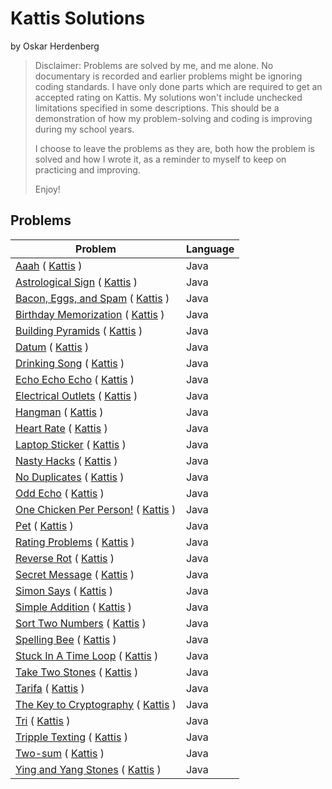 <h1>Kattis Solutions</h1>

by Oskar Herdenberg

>Disclaimer:
>Problems are solved by me, and me alone.
>No documentary is recorded and earlier problems might be ignoring coding standards.
> I have only done parts which are required to get an accepted rating on Kattis. My solutions won't include unchecked limitations specified in some descriptions.
>This should be a demonstration of how my problem-solving and coding is improving during my school years.
>
>I choose to leave the problems as they are, both how the problem is solved and how I wrote it, as a reminder to myself to keep on practicing and improving.
>
>Enjoy!

<H2>Problems</H2>

| Problem                                                                                                                | Language |
|------------------------------------------------------------------------------------------------------------------------|---------|
| [Aaah](src/Aaah.java) ( [Kattis](https://open.kattis.com/problems/aaah) )                                              | Java    |
| [Astrological Sign](src/AstrologicalSign.java) ( [Kattis](https://open.kattis.com/problems/astrologicalsign) )         | Java    |
| [Bacon, Eggs, and Spam](src/BaconEggsSpam.java) ( [Kattis](https://open.kattis.com/problems/baconeggsandspam) )        | Java    |
| [Birthday Memorization](src/BirthdayMemorization.java) ( [Kattis](https://open.kattis.com/problems/fodelsedagsmemorisering) ) | Java    |
| [Building Pyramids](src/BuildingPyramids.java) ( [Kattis](https://open.kattis.com/problems/pyramids) )                 | Java    |
| [Datum](src/Datum.java) ( [Kattis](https://open.kattis.com/problems/datum) )                                           | Java    |
| [Drinking Song](src/DrinkingSong.java) ( [Kattis](https://open.kattis.com/problems/drinkingsong) )                     | Java    |
| [Echo Echo Echo](src/EchoEchoEcho.java) ( [Kattis](https://open.kattis.com/problems/echoechoecho) )                    | Java    |
| [Electrical Outlets](src/ElectricalOutlets.java) ( [Kattis](https://open.kattis.com/problems/electricaloutlets) )      | Java    |
| [Hangman](src/Hangman.java) ( [Kattis](https://open.kattis.com/problems/hangman) )                                     | Java    |
| [Heart Rate](src/HeartRate.java) ( [Kattis](https://open.kattis.com/problems/heartrate) )                              | Java    |
| [Laptop Sticker](src/LaptopSticker.java) ( [Kattis](https://open.kattis.com/problems/laptopsticker) )                  | Java    |
| [Nasty Hacks](src/NastyHacks.java) ( [Kattis](https://open.kattis.com/problems/nastyhacks) )                           | Java    |
| [No Duplicates](src/NoDuplicates.java) ( [Kattis](https://open.kattis.com/problems/nodup) )                            | Java    |
| [Odd Echo](src/OddEcho.java) ( [Kattis](https://open.kattis.com/problems/oddecho) )                                    | Java    |
| [One Chicken Per Person!](src/OneChickenPerPerson.java) ( [Kattis](https://open.kattis.com/problems/onechicken) )      | Java    |
| [Pet](src/Pet.java) ( [Kattis](https://open.kattis.com/problems/pet) )                                                 | Java    |
| [Rating Problems](src/RatingProblems.java) ( [Kattis](https://open.kattis.com/problems/ratingproblems) )               | Java    |
| [Reverse Rot](src/ReverseRot.java) ( [Kattis](https://open.kattis.com/problems/reverserot) )                           | Java    |
| [Secret Message](src/SecretMessage.java) ( [Kattis](https://open.kattis.com/problems/secretmessage) )                  | Java    |
| [Simon Says](src/SimonSays.java) ( [Kattis](https://open.kattis.com/problems/simonsays) )                              | Java    |
| [Simple Addition](src/SimpleAddition.java) ( [Kattis](https://open.kattis.com/problems/simpleaddition) )               | Java    |
| [Sort Two Numbers](src/SortTwoNumbers.java) ( [Kattis](https://open.kattis.com/problems/sorttwonumbers) )              | Java    |
| [Spelling Bee](src/SpellingBee.java) ( [Kattis](https://open.kattis.com/problems/spellingbee) )                        | Java    |
| [Stuck In A Time Loop](src/StuckInATimeLoop.java) ( [Kattis](https://open.kattis.com/problems/timeloop) )              | Java    |
| [Take Two Stones](src/TakeTwoStones.java) ( [Kattis](https://open.kattis.com/problems/twostones) )                     | Java    |
| [Tarifa](src/Tarifa.java) ( [Kattis](https://open.kattis.com/problems/tarifa) )                                        | Java    |
| [The Key to Cryptography](src/TheKeyToCryptography.java) ( [Kattis](https://open.kattis.com/problems/keytocrypto) )    | Java    |
| [Tri](src/Tri.java) ( [Kattis](https://open.kattis.com/problems/tri) )                                                 | Java    |
| [Tripple Texting](src/TripleTexting.java) ( [Kattis](https://open.kattis.com/problems/tripletexting) )                 | Java    |
| [Two-sum](src/TwoSum.java) ( [Kattis](https://open.kattis.com/problems/twosum) )                                       | Java    |
| [Ying and Yang Stones](src/YinYangStones.java) ( [Kattis](https://open.kattis.com/problems/yinyangstones) )            | Java    |

